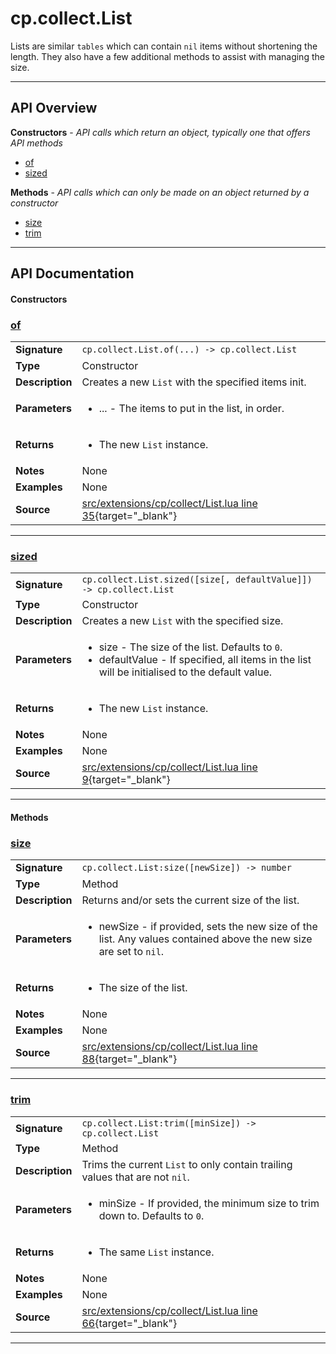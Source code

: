 # cp.collect.List

Lists are similar `tables` which can contain `nil` items without shortening the length.
They also have a few additional methods to assist with managing the size.

---

## API Overview
**Constructors** - _API calls which return an object, typically one that offers API methods_
 * [of](#of)
 * [sized](#sized)

**Methods** - _API calls which can only be made on an object returned by a constructor_
 * [size](#size)
 * [trim](#trim)


---

## API Documentation

#### Constructors


### [of](#of)

|                                             |                                                                                     |
| --------------------------------------------|-------------------------------------------------------------------------------------|
| **Signature**                               | `cp.collect.List.of(...) -> cp.collect.List`                                                                    |
| **Type**                                    | Constructor                                                                     |
| **Description**                             | Creates a new `List` with the specified items init.                                                                     |
| **Parameters**                              | <ul><li>...       - The items to put in the list, in order.</li></ul> |
| **Returns**                                 | <ul><li>The new `List` instance.</li></ul>          |
| **Notes**                                   | None |
| **Examples**                                | None |
| **Source**                                  | [src/extensions/cp/collect/List.lua line 35](https://github.com/CommandPost/CommandPost/blob/develop/src/extensions/cp/collect/List.lua#L35){target="_blank"} |

---


### [sized](#sized)

|                                             |                                                                                     |
| --------------------------------------------|-------------------------------------------------------------------------------------|
| **Signature**                               | `cp.collect.List.sized([size[, defaultValue]]) -> cp.collect.List`                                                                    |
| **Type**                                    | Constructor                                                                     |
| **Description**                             | Creates a new `List` with the specified size.                                                                     |
| **Parameters**                              | <ul><li>size          - The size of the list. Defaults to `0`.</li><li>defaultValue  - If specified, all items in the list will be initialised to the default value.</li></ul> |
| **Returns**                                 | <ul><li>The new `List` instance.</li></ul>          |
| **Notes**                                   | None |
| **Examples**                                | None |
| **Source**                                  | [src/extensions/cp/collect/List.lua line 9](https://github.com/CommandPost/CommandPost/blob/develop/src/extensions/cp/collect/List.lua#L9){target="_blank"} |

---

#### Methods


### [size](#size)

|                                             |                                                                                     |
| --------------------------------------------|-------------------------------------------------------------------------------------|
| **Signature**                               | `cp.collect.List:size([newSize]) -> number`                                                                    |
| **Type**                                    | Method                                                                     |
| **Description**                             | Returns and/or sets the current size of the list.                                                                     |
| **Parameters**                              | <ul><li>newSize       - if provided, sets the new size of the list. Any values contained above the new size are set to `nil`.</li></ul> |
| **Returns**                                 | <ul><li>The size of the list.</li></ul>          |
| **Notes**                                   | None |
| **Examples**                                | None |
| **Source**                                  | [src/extensions/cp/collect/List.lua line 88](https://github.com/CommandPost/CommandPost/blob/develop/src/extensions/cp/collect/List.lua#L88){target="_blank"} |

---


### [trim](#trim)

|                                             |                                                                                     |
| --------------------------------------------|-------------------------------------------------------------------------------------|
| **Signature**                               | `cp.collect.List:trim([minSize]) -> cp.collect.List`                                                                    |
| **Type**                                    | Method                                                                     |
| **Description**                             | Trims the current `List` to only contain trailing values that are not `nil`.                                                                     |
| **Parameters**                              | <ul><li>minSize   - If provided, the minimum size to trim down to. Defaults to `0`.</li></ul> |
| **Returns**                                 | <ul><li>The same `List` instance.</li></ul>          |
| **Notes**                                   | None |
| **Examples**                                | None |
| **Source**                                  | [src/extensions/cp/collect/List.lua line 66](https://github.com/CommandPost/CommandPost/blob/develop/src/extensions/cp/collect/List.lua#L66){target="_blank"} |

---

